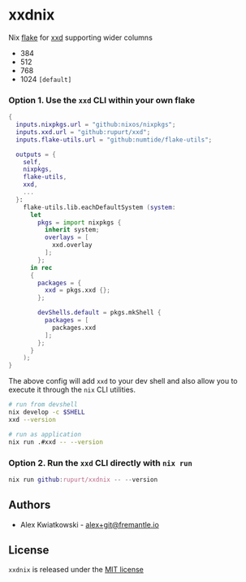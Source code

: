 # xxdnix

Nix [flake](https://nixos.wiki/wiki/Flakes) for [xxd](https://manpages.org/xxd) supporting wider columns

- 384
- 512
- 768
- 1024 `[default]`

### Option 1. Use the `xxd` CLI within your own flake

```nix
{
  inputs.nixpkgs.url = "github:nixos/nixpkgs";
  inputs.xxd.url = "github:rupurt/xxd";
  inputs.flake-utils.url = "github:numtide/flake-utils";

  outputs = {
    self,
    nixpkgs,
    flake-utils,
    xxd,
    ...
  }:
    flake-utils.lib.eachDefaultSystem (system:
      let
        pkgs = import nixpkgs {
          inherit system;
          overlays = [
            xxd.overlay
          ];
        };
      in rec
      {
        packages = {
          xxd = pkgs.xxd {};
        };

        devShells.default = pkgs.mkShell {
          packages = [
            packages.xxd
          ];
        };
      }
    );
}
```

The above config will add `xxd` to your dev shell and also allow you to execute it
through the `nix` CLI utilities.

```sh
# run from devshell
nix develop -c $SHELL
xxd --version
```

```sh
# run as application
nix run .#xxd -- --version
```

### Option 2. Run the `xxd` CLI directly with `nix run`

```nix
nix run github:rupurt/xxdnix -- --version
```

## Authors

- Alex Kwiatkowski - alex+git@fremantle.io

## License

`xxdnix` is released under the [MIT license](./LICENSE)
